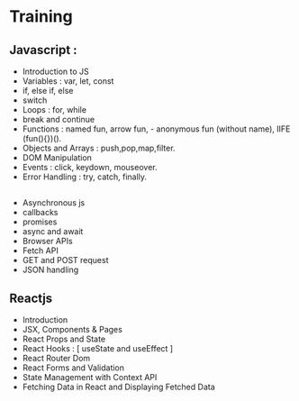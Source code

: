 # Training

## Javascript :

- Introduction to JS
- Variables : var, let, const
- if, else if, else
- switch
- Loops : for, while
- break and continue
- Functions : named fun, arrow fun, - anonymous fun (without name), IIFE (fun(){})().
- Objects and Arrays : push,pop,map,filter.
- DOM Manipulation
- Events : click, keydown, mouseover.
- Error Handling : try, catch, finally.

## <!-- Pending... -->

- Asynchronous js
- callbacks
- promises
- async and await
- Browser APIs
- Fetch API
- GET and POST request
- JSON handling

## Reactjs

- Introduction
- JSX, Components & Pages
- React Props and State
- React Hooks : [ useState and useEffect ]
- React Router Dom
- React Forms and Validation
- State Management with Context API
- Fetching Data in React and Displaying Fetched Data
